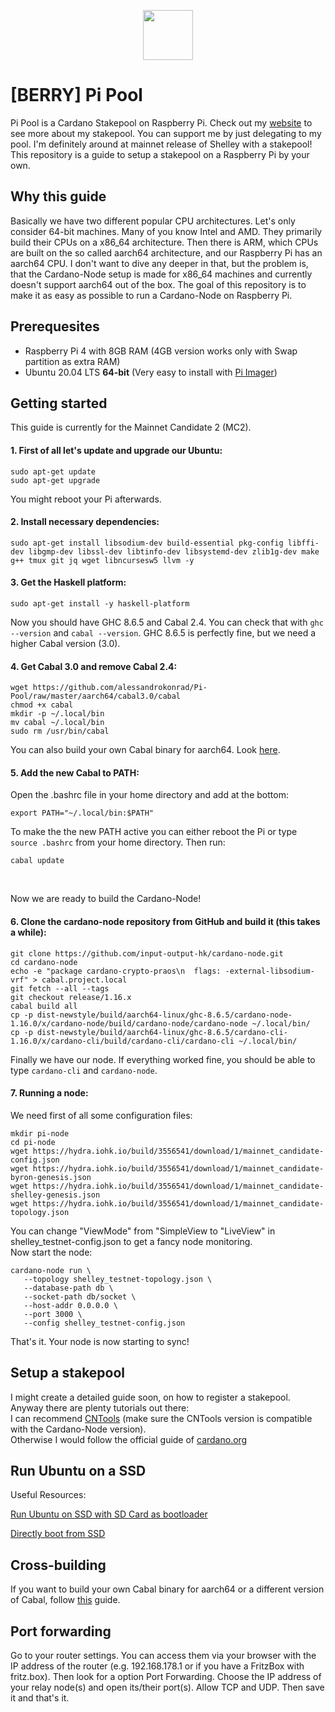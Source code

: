 <p align="center"><img width="80px" src="https://github.com/alessandrokonrad/Pi-Pool/blob/master/images/logo.svg"></img></p>

# [BERRY] Pi Pool

Pi Pool is a Cardano Stakepool on Raspberry Pi. Check out my <a href="https://pipool.online">website</a> to see more about my stakepool. You can support me by just delegating to my pool. I'm definitely around at mainnet release of Shelley with a stakepool!<br>
This repository is a guide to setup a stakepool on a Raspberry Pi by your own.

## Why this guide
Basically we have two different popular CPU architectures. Let's only consider 64-bit machines. Many of you know Intel and AMD. They primarily build their CPUs on a x86_64 architecture. Then there is ARM, which CPUs are built on the so called aarch64 architecture, and our Raspberry Pi has an aarch64 CPU. I don't want to dive any deeper in that, but the problem is, that the Cardano-Node setup is made for x86_64 machines and currently doesn't support aarch64 out of the box. The goal of this repository is to make it as easy as possible to run a Cardano-Node on Raspberry Pi.

## Prerequesites

* Raspberry Pi 4 with 8GB RAM (4GB version works only with Swap partition as extra RAM) 
* Ubuntu 20.04 LTS <b>64-bit</b> (Very easy to install with <a href="https://www.raspberrypi.org/downloads/">Pi Imager</a>)

## Getting started

This guide is currently for the Mainnet Candidate 2 (MC2).


#### 1. First of all let's update and upgrade our Ubuntu:
```
sudo apt-get update
sudo apt-get upgrade
```
You might reboot your Pi afterwards.

#### 2. Install necessary dependencies:
```
sudo apt-get install libsodium-dev build-essential pkg-config libffi-dev libgmp-dev libssl-dev libtinfo-dev libsystemd-dev zlib1g-dev make g++ tmux git jq wget libncursesw5 llvm -y

``` 
#### 3. Get the Haskell platform:
```
sudo apt-get install -y haskell-platform
```
Now you should have GHC 8.6.5 and Cabal 2.4. You can check that with <code>ghc --version</code> and <code>cabal --version</code>.
GHC 8.6.5 is perfectly fine, but we need a higher Cabal version (3.0).<br>

#### 4. Get Cabal 3.0 and remove Cabal 2.4:
```
wget https://github.com/alessandrokonrad/Pi-Pool/raw/master/aarch64/cabal3.0/cabal
chmod +x cabal
mkdir -p ~/.local/bin
mv cabal ~/.local/bin
sudo rm /usr/bin/cabal
```
You can also build your own Cabal binary for aarch64. Look <a href="/Crossbuilding.md">here</a>.

#### 5. Add the new Cabal to PATH:

Open the .bashrc file in your home directory and add at the bottom:
```
export PATH="~/.local/bin:$PATH"
```
To make the the new PATH active you can either reboot the Pi or type <code>source .bashrc</code> from your home directory. Then run:
```
cabal update
```
<br>

Now we are ready to build the Cardano-Node!

#### 6. Clone the cardano-node repository from GitHub and build it (this takes a while):
```
git clone https://github.com/input-output-hk/cardano-node.git
cd cardano-node
echo -e "package cardano-crypto-praos\n  flags: -external-libsodium-vrf" > cabal.project.local
git fetch --all --tags
git checkout release/1.16.x
cabal build all
cp -p dist-newstyle/build/aarch64-linux/ghc-8.6.5/cardano-node-1.16.0/x/cardano-node/build/cardano-node/cardano-node ~/.local/bin/
cp -p dist-newstyle/build/aarch64-linux/ghc-8.6.5/cardano-cli-1.16.0/x/cardano-cli/build/cardano-cli/cardano-cli ~/.local/bin/

```
Finally we have our node. If everything worked fine, you should be able to type <code>cardano-cli</code> and <code>cardano-node</code>.

#### 7. Running a node:

We need first of all some configuration files:
```
mkdir pi-node
cd pi-node
wget https://hydra.iohk.io/build/3556541/download/1/mainnet_candidate-config.json
wget https://hydra.iohk.io/build/3556541/download/1/mainnet_candidate-byron-genesis.json
wget https://hydra.iohk.io/build/3556541/download/1/mainnet_candidate-shelley-genesis.json
wget https://hydra.iohk.io/build/3556541/download/1/mainnet_candidate-topology.json

```
You can change "ViewMode" from "SimpleView to "LiveView" in shelley_testnet-config.json to get a fancy node monitoring.<br>
Now start the node:
```
cardano-node run \
   --topology shelley_testnet-topology.json \
   --database-path db \
   --socket-path db/socket \
   --host-addr 0.0.0.0 \
   --port 3000 \
   --config shelley_testnet-config.json
```

That's it. Your node is now starting to sync!


## Setup a stakepool
I might create a detailed guide soon, on how to register a stakepool. Anyway there are plenty tutorials out there: <br />
I can recommend <a href="https://cardano-community.github.io/guild-operators/Scripts/cntools.html">CNTools</a> (make sure the CNTools version is compatible with the Cardano-Node version).<br />
Otherwise I would follow the official guide of <a href="https://cardano-foundation-cardano.readthedocs-hosted.com/en/latest/getting-started/stake-pool-operators/index.html">cardano.org</a>

## Run Ubuntu on a SSD
Useful Resources:

<a href="https://jamesachambers.com/raspberry-pi-4-usb-boot-config-guide-for-ssd-flash-drives/">Run Ubuntu on SSD with SD Card as bootloader</a>

<a href="https://www.raspberrypi.org/forums/viewtopic.php?t=278791">Directly boot from SSD</a>

## Cross-building
If you want to build your own Cabal binary for aarch64 or a different version of Cabal, follow <a href="/Crossbuilding.md">this</a> guide.


## Port forwarding
Go to your router settings. You can access them via your browser with the IP address of the router (e.g. 192.168.178.1 or if you have a FritzBox with fritz.box).
Then look for a option Port Forwarding. Choose the IP address of your relay node(s) and open its/their port(s). Allow TCP and UDP. Then save it and that's it.
